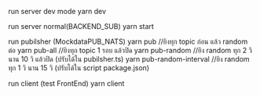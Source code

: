 run server dev mode
yarn dev

run server normal(BACKEND_SUB)
yarn start

run pubilsher (MockdataPUB_NATS)
yarn pub //ยิงทุก topic ก่อน แล้ว random ต่อ
yarn pub-all //ยิงทุก topic 1 รอบ แล้วปิด
yarn pub-random //ยิง random ทุก 2 วิ นาน 10 วิ แล้วปิด (ปรับได้ใน pubilsher.ts)
yarn pub-random-interval //ยิง random ทุก 1 วิ นาน 15 วิ (ปรับได้ใน script package.json)

run client (test FrontEnd)
yarn client